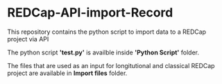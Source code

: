 # REDCap-API-import-Record
This repository contains the python script to import data to a REDCap project via API

The python script **'test.py'** is availble inside **'Python Script'** folder.

The files that are used as an input for longitutional and classical REDCap project are available in **Import files** folder.
